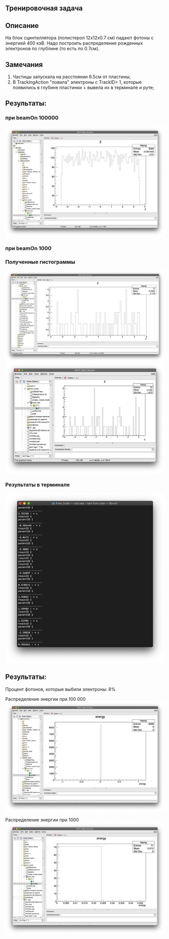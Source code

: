 Тренировочная задача
--------------------------  

## Описание

На блок сцинтиллятора (полистерол 12х12х0.7 см) падают фотоны с энергией 400 кэВ. Надо построить распределение рожденных электронов по глублине (то есть по 0.7см).

## Замечания

1. Частицы запускала на расстоянии 6.5см от пластины;
2. В TrackingAction "ловила" электроны с TrackID> 1, которые появились в глубине пластинки + вывела их в терминале и руте;

## Результаты:

### при beamOn 100000

![alt text](img/5.png "данные")​



### при beamOn 1000

### Полученные гистограммы 
![alt text](img/3.png "данные")​
![alt text](img/4.png "данные")​

### Результаты в терминале 
![alt text](img/1.png "данные")​


## Результаты:

Процент фотонов, которые выбили электроны: 8%

Распределение энергии при 100 000 
![alt text](img/6.png "данные")​

Распределение энергии при 1000
![alt text](img/7.png "данные")​

